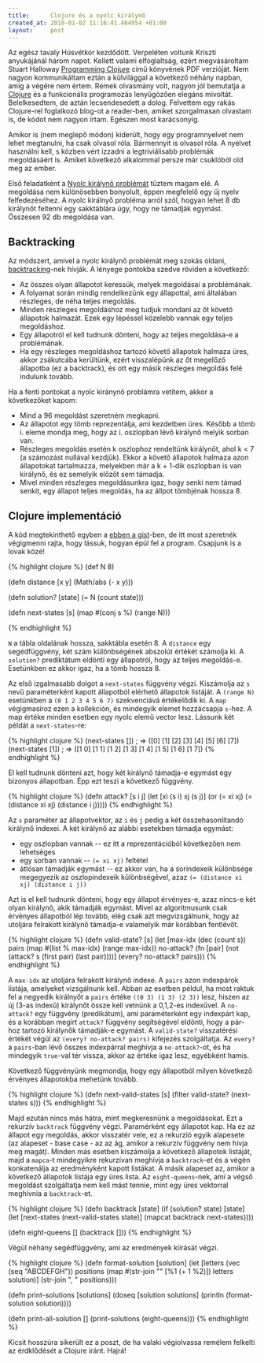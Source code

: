 ```yaml
--- 
title:      Clojure és a nyolc királynő
created_at: 2010-01-02 11:16:41.464954 +01:00
layout:     post
--- 
```

Az egész tavaly Húsvétkor kezdődött. Verpeléten voltunk Kriszti
anyukájánál három napot. Kellett valami elfoglaltság, ezért megvásároltam
Stuart Halloway [Programming Clojure](http://pragprog.com/titles/shcloj/programming-clojure) című
könyvének PDF verzióját. Nem nagyon kommunikáltam eztán a külvilággal a következő
néhány napban, amíg a végére nem értem. Remek olvasmány volt, nagyon
jól bemutatja a [Clojure](http://clojure.org) és a funkcionális
programozás lenyűgözően elegáns mivoltát. Belelkesedtem, de aztán
lecsendesedett a dolog. Felvettem egy rakás Clojure-rel foglalkozó
blog-ot a reader-ben, amiket szorgalmasan olvastam is, de kódot nem
nagyon írtam. Egészen most karácsonyig.

Amikor is (nem meglepő módon) kiderült, hogy egy programnyelvet nem lehet
megtanulni, ha csak olvasol róla. Bármennyit is olvasol róla. A
nyelvet használni kell, s közben vért izzadni a legtriviálisabb
problémák megoldásáért is. Amiket következő alkalommal persze már
csuklóból old meg az ember.

Első feladatként a [Nyolc királynő
problémát](http://en.wikipedia.org/wiki/Eight_queens_puzzle) tűztem
magam elé. A megoldása nem különösebben bonyolult, éppen megfelelő egy
új nyelv felfedezéséhez. A nyolc királnyő probléma arról szól, hogyan lehet 8 db királynőt
feltenni egy sakktáblára úgy, hogy ne támadják egymást. Összesen 92 db
megoldása van.

Backtracking
------------

Az módszert, amivel a nyolc királynő problémát meg szokás oldani,
[backtracking](http://en.wikipedia.org/wiki/Backtracking)-nek
hívják. A lényege pontokba szedve röviden a következő:

* Az összes olyan állapotot keressük, melyek megoldásai a  problémának.
* A folyamat során mindig rendelkezünk egy állapottal, ami általában részleges, de néha teljes megoldás.
* Minden részleges megoldáshoz meg tudjuk mondani az őt követő állapotok halmazát. Ezek egy lépéssel közelebb vannak egy teljes megoldáshoz.
* Egy állapotról el kell tudnunk dönteni, hogy az teljes megoldása-e a problémának.
* Ha egy részleges megoldáshoz tartozó követő állapotok halmaza üres, akkor zsákutcába kerültünk, ezért visszalépünk az őt megelőző állapotba
  (ez a backtrack), és ott egy másik részleges megoldás felé indulunk tovább.

Ha a fenti pontokat a nyolc kiránynő problámra vetítem, akkor a következőket kapom:

* Mind a 96 megoldást szeretném megkapni.
* Az állapotot egy tömb reprezentálja, ami kezdetben üres. Később a tömb i. eleme mondja meg, hogy az i. oszlopban lévő királynő melyik sorban van.
* Részleges megoldás esetén k oszlophoz rendeltünk királynőt, ahol k < 7 (a számozást nullával kezdjük). Ekkor a követő állapotok halmaza azon állapotokat
  tartalmazza, melyekben már a k + 1-dik oszlopban is van királynő, és ez semelyik előzőt sem támadja.
* Mivel minden részleges megoldásunkra igaz, hogy senki nem támad senkit, egy állapot teljes megoldás, ha az állpot tömbjénak hossza 8.

Clojure implementáció
---------------------

A kód megtekinthető egyben a [ebben a gist](http://gist.github.com/267522)-ben, de itt most
szeretnék végigmenni rajta, hogy lássuk, hogyan épül fel a program. Csapjunk is a lovak közé!

{% highlight clojure %}
(def N 8)

(defn distance [x y] (Math/abs (- x y)))

(defn solution? [state]
  (= N (count state)))

(defn next-states [s]
  (map #(conj s %) (range N)))

{% endhighlight %}

`N` a tábla oldalának hossza, sakktábla esetén 8. A `distance` egy
segédfüggvény, két szám különbségének abszolút értékét számolja ki. A
`solution?` prediktátum eldönti egy állapotról, hogy az teljes
megoldás-e. Esetünkben ez akkor igaz, ha a tömb hossza 8. 

Az első izgalmasabb dolgot a `next-states` függvény végzi. Kiszámolja az
`s` nevű paraméterként kapott állapotból elérhető állapotok listáját. A `(range N)`
esetünkben a `(0 1 2 3 4 5 6 7)` szekvenciává értékelődik ki. A `map`
végigmasíroz ezen a kollekción, és mindegyik elemet hozzácsapja
`s`-hez. A map értéke minden esetben egy nyolc elemű vector lesz. 
Lássunk két példát a `next-states`-re:

{% highlight clojure %}
(next-states [])  ; => ([0] [1] [2] [3] [4] [5] [6] [7])
(next-states [1]) ; => ([1 0] [1 1] [1 2] [1 3] [1 4] [1 5] [1 6] [1 7])
{% endhighlight %}

El kell tudnunk dönteni azt, hogy két királynő támadja-e egymást egy
bizonyos állapotban. Épp ezt teszi a következő függvény. 

{% highlight clojure %}
(defn attack? [s i j]
  (let [xi (s i)
        xj (s j)]
    (or (= xi xj)
        (= (distance xi xj) (distance i j)))))
{% endhighlight %}

Az `s` paraméter az állapotvektor, az `i` és `j` pedig a két
összehasonlítandó királynő indexei. A két királynő az
alábbi esetekben támadja egymást:

* egy oszlopban vannak -- ez itt a reprezentációból következően nem lehetséges
* egy sorban vannak -- `(= xi xj)` feltétel
* átlósan támadják egymást -- ez akkor van, ha a sorindexeik
  különbsége megegyezik az oszlopindexeik különbségével, azaz `(= (distance xi xj) (distance i j))`

Azt is el kell tudnunk dönteni, hogy egy állapot érvényes-e, azaz
nincs-e két olyan királynő, akik támadják egymást. Mivel az
algoritmusunk csak érvényes állapotból lép tovább, elég csak azt
megvizsgálnunk, hogy az utoljára felrakott királynő támadja-e
valamelyik már korábban fentlévőt.

{% highlight clojure %}
(defn valid-state? [s]
  (let [max-idx (dec (count s))
        pairs (map #(list % max-idx) (range max-idx))
        no-attack? (fn [pair]
                     (not (attack? s (first pair) (last pair))))]
    (every? no-attack? pairs)))
{% endhighlight %}

A `max-idx` az utoljára felrakott királynő indexe. A `pairs` azon indexpárok
listája, amelyeket vizsgálnunk kell. Abban az esetben példul, ha most
raktuk fel a negyedik királnyőt a `pairs` értéke `((0 3) (1 3) (2 3))`
lesz, hiszen az új (3-as indexű) királynőt össze kell vetnünk a
0,1,2-es indexűvel. A `no-attack?` egy függvény (predikátum), ami paraméterként egy
indexpárt kap, és a korábban megírt `attack?` függvény segítségével
eldönti, hogy a pár-hoz tartozó királynők támadják-e egymást. A
`valid-state?` visszatérési értékét végül az `(every? no-attack? pairs)`
kifejezés szolgáltatja. Az `every?` a `pairs`-ban lévő összes
indexpárral meghívja a `no-attack?`-ot, és ha mindegyik `true`-val tér vissza, akkor az értéke
igaz lesz, egyébként hamis.

Következő függvényünk megmondja, hogy egy állapotból milyen következő
érvényes állapotokba mehetünk tovább.

{% highlight clojure %}
(defn next-valid-states [s]
  (filter valid-state? (next-states s)))
{% endhighlight %}

Majd ezután nincs más hátra, mint megkeresnünk a megoldásokat. Ezt a
rekurzív `backtrack` függvény végzi. Paramérként egy állapotot kap. Ha
ez az állapot egy megoldás, akkor visszatér vele, ez a rekurzió egyik
alapesete (az alapeset - base case - az az ág, amikor a rekurzív függvény nem
hívja meg magát). Minden más esetben kiszámolja a következő állapotok listáját,
majd a `mapca`-t mindegyikre rekurzívan meghívja a `backtrack`-et és a
végén konkatenálja az eredményként kapott listákat. A másik alapeset
az, amikor a következő állapotok listája egy üres lista. Az
`eight-queens`-nek, ami a végső megoldást szolgáltatja nem kell mást
tennie, mint egy üres vektorral meghívnia a `backtrack`-et.

{% highlight clojure %}
(defn backtrack [state]
  (if (solution? state)
    [state]
    (let [next-states (next-valid-states state)]
      (mapcat backtrack next-states))))

(defn eight-queens [] (backtrack []))
{% endhighlight %}

Végül néhány segédfüggvény, ami az eredmények kiírását végzi.

{% highlight clojure %}
(defn format-solution [solution]
  (let [letters (vec (seq "ABCDEFGH"))
        positions (map #(str-join "" [%1 (+ 1 %2)]) letters solution)]
    (str-join ", " positions)))

(defn print-solutions [solutions]
  (doseq [solution solutions]
    (println (format-solution solution))))

(defn print-all-solution []
  (print-solutions (eight-queens)))
{% endhighlight %}

Kicsit hosszúra sikerült ez a poszt, de ha valaki végiolvassa remélem
felkelti az érdklődését a Clojure iránt. Hajrá!
